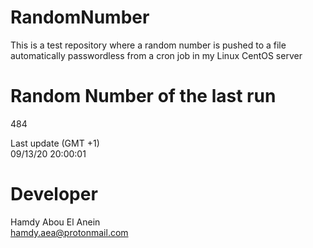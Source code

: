 # RandomNumber    
This is a test repository where a random number is pushed to a file automatically passwordless from a cron job in my Linux CentOS server    
# Random Number of the last run   
484
      
Last update (GMT +1)    
09/13/20 20:00:01
# Developer    
Hamdy Abou El Anein   
hamdy.aea@protonmail.com
